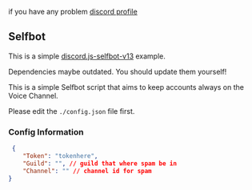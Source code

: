 if you have any problem [discord profile](https://discord.com/users/547776045000949770)

## Selfbot

This is a simple [discord.js-selfbot-v13](https://www.npmjs.com/package/discord.js-selfbot-v13) example.



Dependencies maybe outdated. You should update them yourself!

This is a simple Selfbot script that aims to keep accounts always on the Voice Channel.

Please edit the `./config.json` file first.

### Config Information

```json
 {
    "Token": "tokenhere",
    "Guild": "", // guild that where spam be in
    "Channel": "" // channel id for spam
}
```

